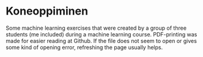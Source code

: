 # Koneoppiminen
 
Some machine learning exercises that were created by a group of three students (me included) during a machine learning course. PDF-printing was made for easier reading at Github. If the file does not seem to open or gives some kind of opening error, refreshing the page usually helps.
